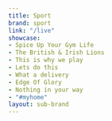 ```yaml
---
title: Sport
brand: sport
link: "/live"
showcase:
- Spice Up Your Gym Life
- The British & Irish Lions
- This is why we play
- Lets do this
- What a delivery
- Edge Of Glory
- Nothing in your way
- "#myhome"
layout: sub-brand
---
```


